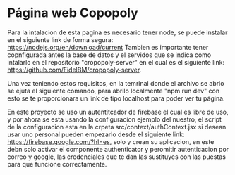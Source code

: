 # Página web Copopoly

Para la intalacion de esta pagina es necesario tener node, se puede instalar en el siguiente link de forma segura: https://nodejs.org/en/download/current
Tambien es importante tener copnfigurada antes la base de datos y el servidos que se indica como intalarlo en el repositorio "cropopoly-server" en el cual es el siguiente link: https://github.com/FidelBM/cropopoly-server.

Una vez teniendo estos requisitos, en la temrinal donde el archivo se abrio se ejuta el siguiente comando, para abrilo localmente "npm run dev" con esto se te proporcionara un link de tipo localhost para poder ver tu página. 

En este proyecto se uso un autentitcador de firebase el cual es libre de uso, y por ahora se esta usando la configuracion ejemplo del nuestro, el script de la configuracion esta en la crpeta src/context/authContext.jsx si desean usar uno personal pueden empezarlo desde el siguiente link: https://firebase.google.com/?hl=es, solo y crean su aplicacion, en este debn solo activar el componente authenticator y peromitir autenticacion por correo y google, las credenciales que te dan las sustituyes con las puestas para que funcione correctamente.


